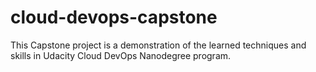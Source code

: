 # cloud-devops-capstone
This Capstone project is a demonstration of the learned techniques and skills in Udacity Cloud DevOps Nanodegree program. 
